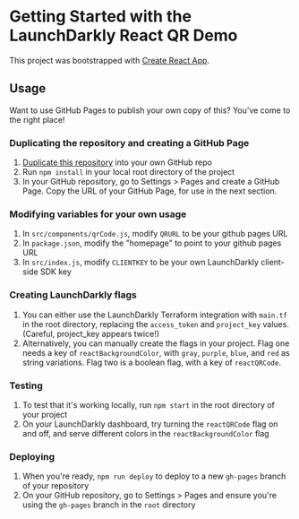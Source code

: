 # Getting Started with the LaunchDarkly React QR Demo

This project was bootstrapped with [Create React App](https://github.com/facebook/create-react-app).

## Usage

Want to use GitHub Pages to publish your own copy of this? You've come to the right place!

### Duplicating the repository and creating a GitHub Page
1. [Duplicate this repository](https://docs.github.com/en/repositories/creating-and-managing-repositories/duplicating-a-repository) into your own GitHub repo
1. Run `npm install` in your local root directory of the project
1. In your GitHub repository, go to Settings > Pages and create a GitHub Page. Copy the URL of your GitHub Page, for use in the next section.

### Modifying variables for your own usage
1. In `src/components/qrCode.js`, modify `QRURL` to be your github pages URL
1. In `package.json`, modify the "homepage" to point to your github pages URL
1. In `src/index.js`, modify `CLIENTKEY` to be your own LaunchDarkly client-side SDK key

### Creating LaunchDarkly flags
1. You can either use the LaunchDarkly Terraform integration with `main.tf` in the root directory, replacing the `access_token` and `project_key` values. (Careful, project_key appears twice!)
1. Alternatively, you can manually create the flags in your project. Flag one needs a key of `reactBackgroundColor`, with `gray`, `purple`, `blue`, and `red` as string variations. Flag two is a boolean flag, with a key of `reactQRCode`.

### Testing
1. To test that it's working locally, run `npm start` in the root directory of your project
1. On your LaunchDarkly dashboard, try turning the `reactQRCode` flag on and off, and serve different colors in the `reactBackgroundColor` flag

### Deploying
1. When you're ready, `npm run deploy` to deploy to a new `gh-pages` branch of your repository
1. On your GitHub repository, go to Settings > Pages and ensure you're using the `gh-pages` branch in the `root` directory
